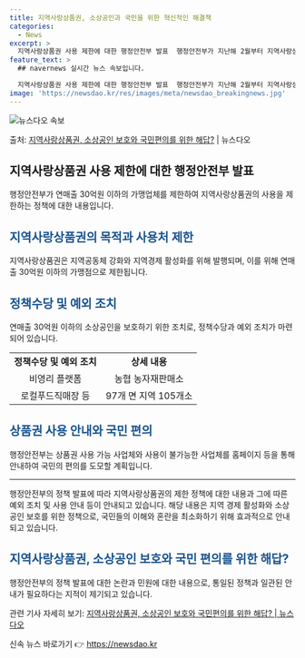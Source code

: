 ```yaml
---
title: 지역사랑상품권, 소상공인과 국민을 위한 혁신적인 해결책
categories:
  - News
excerpt: >
  지역사랑상품권 사용 제한에 대한 행정안전부 발표  행정안전부가 지난해 2월부터 지역사랑상품권의 가맹업체를 연…
feature_text: >
  ## navernews 실시간 뉴스 속보입니다.

  지역사랑상품권 사용 제한에 대한 행정안전부 발표  행정안전부가 지난해 2월부터 지역사랑상품권의 가맹업체를 연…
image: 'https://newsdao.kr/res/images/meta/newsdao_breakingnews.jpg'
---
```


![뉴스다오 속보](https://newsdao.kr/res/images/meta/newsdao_breakingnews.jpg)

<p>출처: <a href="https://newsdao.kr/4178" rel="dofollow">지역사랑상품권, 소상공인 보호와 국민편의를 위한 해답?</a> | 뉴스다오</p>

<h2 data-ke-size="size26">지역사랑상품권 사용 제한에 대한 행정안전부 발표</h2>
<p data-ke-size="size16">행정안전부가 연매출 30억원 이하의 가맹업체를 제한하여 지역사랑상품권의 사용을 제한하는 정책에 대한 내용입니다.</p>

<h2><b><span style="color: #1a5490;">지역사랑상품권의 목적과 사용처 제한</span></b></h2>
<p data-ke-size="size16">지역사랑상품권은 지역공동체 강화와 지역경제 활성화를 위해 발행되며, 이를 위해 연매출 30억원 이하의 가맹점으로 제한됩니다.</p>

<h2><b><span style="color: #1a5490;">정책수당 및 예외 조치</span></b></h2>
<p data-ke-size="size16">연매출 30억원 이하의 소상공인을 보호하기 위한 조치로, 정책수당과 예외 조치가 마련되어 있습니다.</p>

<table>
	<tbody>
		<tr>
			<td style="text-align: center; height: 17px;"><b>정책수당 및 예외 조치</b></td>
			<td style="text-align: center; height: 17px;"><b>상세 내용</b></td>
		</tr>
		<tr>
			<td style="text-align: center; height: 17px;">비영리 플랫폼</td>
			<td style="text-align: center; height: 17px;">농협 농자재판매소</td>
		</tr>
		<tr>
			<td style="text-align: center; height: 17px;">로컬푸드직매장 등</td>
			<td style="text-align: center; height: 17px;">97개 면 지역 105개소</td>
		</tr>
	</tbody>
</table>

<h2><b><span style="color: #1a5490;">상품권 사용 안내와 국민 편의</span></b></h2>
<p data-ke-size="size16">행정안전부는 상품권 사용 가능 사업체와 사용이 불가능한 사업체를 홈페이지 등을 통해 안내하여 국민의 편의를 도모할 계획입니다.</p>

<hr>

<p data-ke-size="size16">행정안전부의 정책 발표에 따라 지역사랑상품권의 제한 정책에 대한 내용과 그에 따른 예외 조치 및 사용 안내 등이 안내되고 있습니다. 해당 내용은 지역 경제 활성화와 소상공인 보호를 위한 정책으로, 국민들의 이해와 혼란을 최소화하기 위해 효과적으로 안내되고 있습니다.</p>

<h2><b><span style="color: #1a5490;">지역사랑상품권, 소상공인 보호와 국민 편의를 위한 해답?</span></b></h2>
<p data-ke-size="size16">행정안전부의 정책 발표에 대한 논란과 민원에 대한 내용으로, 통일된 정책과 일관된 안내가 필요하다는 지적이 제기되고 있습니다.</p>
<p data-ke-size="size16">관련 기사 자세히 보기: <a href="https://newsdao.kr/4178">지역사랑상품권, 소상공인 보호와 국민편의를 위한 해답? | 뉴스다오</a></p> 

신속 뉴스 바로가기 👉 <a href="https://newsdao.kr" rel="dofollow">https://newsdao.kr</a>


